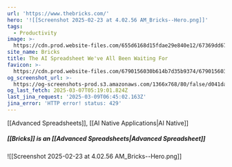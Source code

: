 ```yaml
---
url: 'https://www.thebricks.com/'
hero: '![[Screenshot 2025-02-23 at 4.02.56 AM_Bricks--Hero.png]]'
tags:
  - Productivity
image: >-
  https://cdn.prod.website-files.com/655d6168d15fdae29e840e12/67369dd67e2ef4c19599a926_Homepage%20social-share.png
site_name: Bricks
title: The AI Spreadsheet We've All Been Waiting For
favicon: >-
  https://cdn.prod.website-files.com/6790156030b614b7d35b9374/6790156030b614b7d35b97a5_favicon.png
og_screenshot_url: >-
  https://og-screenshots-prod.s3.amazonaws.com/1366x768/80/false/d041dadf158e9f39f249eb719bab22f351a849b95695ed3211be3efde0b3a83e.jpeg
og_last_fetch: 2025-03-07T05:19:01.824Z
last_jina_request: '2025-03-09T06:45:02.163Z'
jina_error: 'HTTP error! status: 429'
---
```


[[Advanced Spreadsheets]], [[AI Native Applications|AI Native]]

##### [[Bricks]] is an [[Advanced Spreadsheets|Advanced Spreadsheet]]
![[Screenshot 2025-02-23 at 4.02.56 AM_Bricks--Hero.png]]
